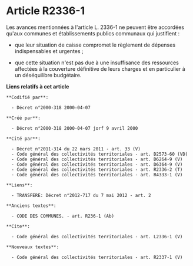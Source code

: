 # Article R2336-1

Les avances mentionnées à l'article L. 2336-1 ne peuvent être accordées qu'aux communes et établissements publics communaux
qui justifient :

- que leur situation de caisse compromet le règlement de dépenses indispensables et urgentes ;

- que cette situation n'est pas due à une insuffisance des ressources affectées à la couverture définitive de leurs charges
et en particulier à un déséquilibre budgétaire.

**Liens relatifs à cet article**

	**Codifié par**:

	  - Décret n°2000-318 2000-04-07

	**Créé par**:

	  - Décret n°2000-318 2000-04-07 jorf 9 avril 2000

	**Cité par**:

	  - Décret n°2011-314 du 22 mars 2011 - art. 33 (V)
	  - Code général des collectivités territoriales - art. D2573-60 (VD)
	  - Code général des collectivités territoriales - art. D6264-9 (V)
	  - Code général des collectivités territoriales - art. D6364-9 (V)
	  - Code général des collectivités territoriales - art. R2336-2 (T)
	  - Code général des collectivités territoriales - art. R4333-1 (V)

	**Liens**:

	  - TRANSFERE: Décret n°2012-717 du 7 mai 2012 - art. 2

	**Anciens textes**:

	  - CODE DES COMMUNES. - art. R236-1 (Ab)

	**Cite**:

	  - Code général des collectivités territoriales - art. L2336-1 (V)

	**Nouveaux textes**:

	  - Code général des collectivités territoriales - art. R2337-1 (V)
